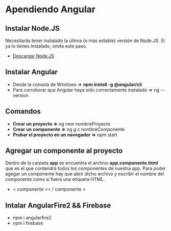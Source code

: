 # Apendiendo Angular

Instalar Node.JS
-----------------
Necesitarás tener instalado la última (o más estable) versión de Node.JS. Si ya lo tienes instalado, omite este paso.
* [Descargar Node.JS](https://nodejs.org)

Instalar Angular
----------------
* Desde la consola de Windows => **npm install -g @angular/cli**
* Para corroborar que Angular haya sido correctamente instalado => ng --version

Comandos
--------
* **Crear un proyecto =>** ng new nombreProyecto
* **Crear un componente =>** ng g c nombreComponente
* **Probar el proyecto en un navegador =>** npm start

Agregar un componente al proyecto
---------------------------------
Dentro de la carpeta **app** se encuentra el archivo **app.componente.html** que es el que contendrá todos los componentes de nuestra app. Para poder agegar un componente hay que abrir dicho archivo y escribir el nombre del componente como si fuera una etiqueta HTML.
* < componente >< / componente >

Intalar AngularFire2 && Firebase
---------------------------------
* npm i angularfire2
* npm i firebase